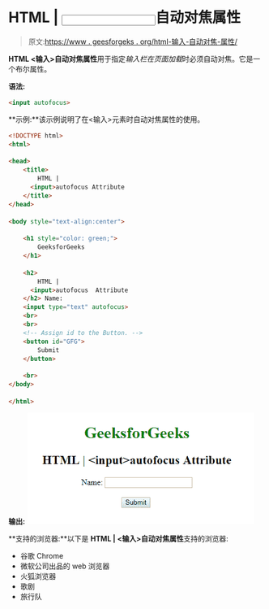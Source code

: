# HTML | <input>自动对焦属性

> 原文:[https://www . geesforgeks . org/html-输入-自动对焦-属性/](https://www.geeksforgeeks.org/html-input-autofocus-attribute/)

**HTML <输入>自动对焦属性**用于指定*输入栏在页面加载*时必须自动对焦。它是一个布尔属性。

**语法:**

```html
<input autofocus> 
```

**示例:**该示例说明了在<输入>元素时自动对焦属性的使用。

```html
<!DOCTYPE html>
<html>

<head>
    <title>
        HTML | 
      <input>autofocus Attribute
    </title>
</head>

<body style="text-align:center">

    <h1 style="color: green;"> 
        GeeksforGeeks 
    </h1>

    <h2> 
        HTML | 
      <input>autofocus  Attribute 
    </h2> Name:
    <input type="text" autofocus>
    <br>
    <br>
    <!-- Assign id to the Button. -->
    <button id="GFG">
        Submit
    </button>

    <br>
</body>

</html>
```

**输出:**
![](img/320cd1240078297eab0e94f283caa346.png)

**支持的浏览器:**以下是 **HTML | <输入>自动对焦属性**支持的浏览器:

*   谷歌 Chrome
*   微软公司出品的 web 浏览器
*   火狐浏览器
*   歌剧
*   旅行队